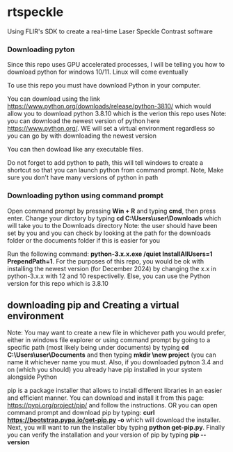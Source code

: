 # rtspeckle
Using FLIR's SDK to create a real-time Laser Speckle Contrast software 

### Downloading pyton 
Since this repo uses GPU accelerated processes, I will be telling you how to download python for windows 10/11. Linux will come eventually 

To use this repo you must have download Python in your computer. 

You can download using the link https://www.python.org/downloads/release/python-3810/ which would allow you to download python 3.8.10 which is the verion this repo uses 
Note: you can download the newest version of python here https://www.python.org/. WE will set a virtual environment regardless so you can go by with downloading the newest version 

You can then dowload like any executable files. 

Do not forget to add python to path, this will tell windows to create a shortcut so that you can launch python from command prompt.
Note, Make sure you don't have many versions of python in path

### Downloading python using command prompt 

Open command prompt by pressing **Win + R** and typing **cmd**, then press enter. 
Change your dirctory by typing __cd C:\Users\user\Downloads__ which will take you to the Downloads directory 
Note: the user should have been set by you and you can check by looking at the path for the downloads folder or the documents folder if this is easier for you 

Run the following command: **python-3.x.x.exe /quiet InstallAllUsers=1 PrependPath=1**.
For the purposes of this repo, you would be ok with installing the newest version (for December 2024) by changing the x.x in python-3.x.x with 12 and 10 respectivelly. Else, you can use the Python version for this repo which is 3.8.10 

## downloading pip and Creating a virtual environment 
Note: You may want to create a new file in whichever path you would prefer, either in windows file explorer or using command prompt by going to a specific path (most likely being under documents) by typing **cd C:\Users\user\Documents** and then typing **mkdir \new project** (you can name it whichever name you must. Also, if you downloaded pytnon 3.4 and on (which you should) you already have pip installed in your system alongside Python 

pip is a package installer that allows to install different libraries in an easier and efficient manner. You can download and install it from this page: https://pypi.org/project/pip/ and follow the instructions. 
OR you can open command prompt and download pip by typing: **curl https://bootstrap.pypa.io/get-pip.py -o** which will download the installer. Next, you will want to run the installer bby typing **python get-pip.py**. Finally you can verify the installation and your version of pip by typing **pip --version**


